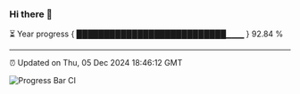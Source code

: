### Hi there 👋

⏳ Year progress { ███████████████████████████▁▁▁ } 92.84 %

---

⏰ Updated on Thu, 05 Dec 2024 18:46:12 GMT

![Progress Bar CI](https://github.com/IshwaranRudhara/GIT-ACTION/workflows/Progress%20Bar%20CI/badge.svg)
